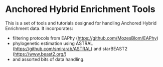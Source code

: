 # Anchored Hybrid Enrichment Tools
This is a set of tools and tutorials designed for handling Anchored Hybrid Enrichment data. It incorporates:  
+ filtering protocols from EAPhy (https://github.com/MozesBlom/EAPhy)  
+ phylogenetic estimation using ASTRAL (https://github.com/smirarab/ASTRAL) and starBEAST2 (https://www.beast2.org/)  
+ and assorted bits of data handling.  
